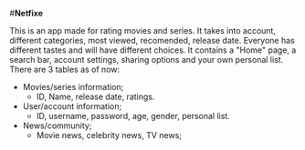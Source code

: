 #<strong><b>Netfixe</b></strong>

This is an app made for rating movies and series.
It takes into account, different categories, most viewed, recomended, release date.
Everyone has different tastes and will have different choices.
It contains a "Home" page, a search bar, account settings, sharing options and your own personal list.
There are 3 tables as of now:
  * Movies/series information;
      - ID, Name, release date, ratings. 
  * User/account information;
      - ID, username, password, age, gender, personal list.
  * News/community;
      - Movie news, celebrity news, TV news;
